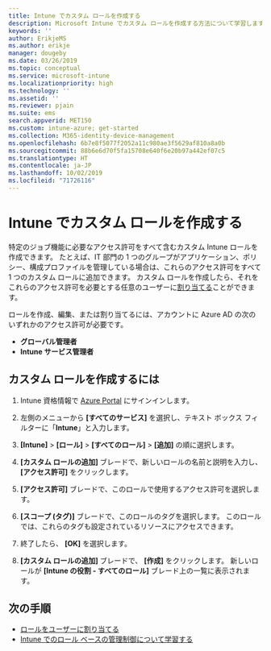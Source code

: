 ```yaml
---
title: Intune でカスタム ロールを作成する
description: Microsoft Intune でカスタム ロールを作成する方法について学習します。
keywords: ''
author: ErikjeMS
ms.author: erikje
manager: dougeby
ms.date: 03/26/2019
ms.topic: conceptual
ms.service: microsoft-intune
ms.localizationpriority: high
ms.technology: ''
ms.assetid: ''
ms.reviewer: pjain
ms.suite: ems
search.appverid: MET150
ms.custom: intune-azure; get-started
ms.collection: M365-identity-device-management
ms.openlocfilehash: 6b7e8f5077f2052a11c980ae3f5629af810a8a0b
ms.sourcegitcommit: 88b6e6d70f5fa15708e640f6e20b97a442ef07c5
ms.translationtype: HT
ms.contentlocale: ja-JP
ms.lasthandoff: 10/02/2019
ms.locfileid: "71726116"
---
```

# <a name="create-a-custom-role-in-intune"></a>Intune でカスタム ロールを作成する

特定のジョブ機能に必要なアクセス許可をすべて含むカスタム Intune ロールを作成できます。 たとえば、IT 部門の 1 つのグループがアプリケーション、ポリシー、構成プロファイルを管理している場合は、これらのアクセス許可をすべて 1 つのカスタム ロールに追加できます。 カスタム ロールを作成したら、それをこれらのアクセス許可を必要とする任意のユーザーに[割り当てる](assign-role.md)ことができます。

ロールを作成、編集、または割り当てるには、アカウントに Azure AD の次のいずれかのアクセス許可が必要です。
- **グローバル管理者**
- **Intune サービス管理者**

## <a name="to-create-a-custom-role"></a>カスタム ロールを作成するには

1. Intune 資格情報で [Azure Portal](https://portal.azure.com) にサインインします。

2. 左側のメニューから **[すべてのサービス]** を選択し、テキスト ボックス フィルターに「**Intune**」と入力します。

3. **[Intune]**  >  **[ロール]**  >  **[すべてのロール]**  >  **[追加]** の順に選択します。

4. **[カスタム ロールの追加]** ブレードで、新しいロールの名前と説明を入力し、 **[アクセス許可]** をクリックします。

5. **[アクセス許可]** ブレードで、このロールで使用するアクセス許可を選択します。

6. **[スコープ (タグ)]** ブレードで、このロールのタグを選択します。 このロールでは、これらのタグも設定されているリソースにアクセスできます。

7. 終了したら、 **[OK]** を選択します。

8. **[カスタム ロールの追加]** ブレードで、 **[作成]** をクリックします。 新しいロールが **[Intune の役割 - すべてのロール]** ブレード上の一覧に表示されます。

## <a name="next-steps"></a>次の手順
- [ロールをユーザーに割り当てる](assign-role.md)
- [Intune でのロール ベースの管理制御について学習する](role-based-access-control.md)
